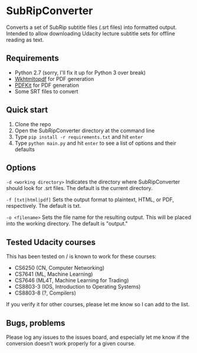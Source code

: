 # SubRipConverter
Converts a set of SubRip subtitle files (.srt files) into formatted output. Intended to allow downloading Udacity lecture subtitle sets for offline reading as text.

## Requirements

* Python 2.7 (sorry, I'll fix it up for Python 3 over break)
* [Wkhtmltopdf](https://wkhtmltopdf.org) for PDF generation 
* [PDFKit](https://pypi.python.org/pypi/pdfkit) for PDF generation
* Some SRT files to convert

## Quick start
1. Clone the repo
2. Open the SubRipConverter directory at the command line
3. Type `pip install -r requirements.txt` and hit `enter`
4. Type `python main.py` and hit `enter` to see a list of options and their defaults

## Options

`-d <working directory>` Indicates the directory where SubRipConverter should look for .srt files. The default is the current directory. 

`-f [txt|html|pdf]` Sets the output format to plaintext, HTML, or PDF, respectively. The default is txt. 

`-o <filename>` Sets the file name for the resulting output. This will be placed into the working directory. The default is "output." 

## Tested Udacity courses

This has been tested on / is known to work for these courses:

* CS6250 (CN, Computer Networking) 
* CS7641 (ML, Machine Learning)
* CS7646 (ML4T, Machine Learning for Trading)
* CS8803-3 (IOS, Introduction to Operating Systems)
* CS8803-8 (?, Compilers)

If you verify it for other courses, please let me know so I can add to the list.

## Bugs, problems

Please log any issues to the issues board, and especially let me know if the conversion doesn't work properly for a given course.
